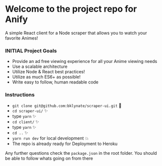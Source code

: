 # Welcome to the project repo for Anify

A simple React client for a Node scraper that allows you to watch your favorite Animes!

### **INITIAL** Project Goals

* Provide an ad free viewing experience for all your Anime viewing needs
* Use a scalable architecture
* Utilize Node & React best practices!
* Utilize as much ES6+ as possible!
* Write easy to follow, human readable code

### Instructions

* `git clone git@github.com:bklynate/scraper-ui.git` :tada:
* `cd scraper-ui/` :sparkles:
* type `yarn` :sparkles:
* `cd client/` :sparkles:
* type `yarn` :sparkles:
* `cd ..` :sparkles:
* `yarn run dev` for local development :boom:
* The repo is already ready for Deployment to Heroku

Any further questions check the `package.json` in the root folder. You should be able to follow whats going on from there
